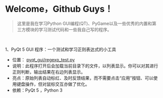 # Welcome，Github Guys！

> 这里是我在学习Python GUI编程(QT)、PyGame以及一些优秀的内置和第三方模块的学习测试代码和一些我自己写的程序。

<br>

1、PyQt 5 GUI 程序：一个测试和学习正则表达式的小工具

- 位置： [pyqt_gui/regexp_test.py](pyqt_gui/regexp_test.py)
- 说明：此程序打开后会加载当前目录下的文件，以列表显示。你可以对其进行正则判断，输出结果在右边列表显示。
- 亮点：原始列表自动标红、及时反馈结果，而不需要点击“应用”按钮、可以使用键盘操作，但对鼠标交互亦做了优化。
- 依赖：PyQt 5 ，Python 3
